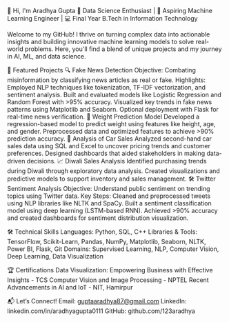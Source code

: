 👋 Hi, I'm Aradhya Gupta
🚀 Data Science Enthusiast | 🌟 Aspiring Machine Learning Engineer | 💻 Final Year B.Tech in Information Technology

Welcome to my GitHub! I thrive on turning complex data into actionable insights and building innovative machine learning models to solve real-world problems. Here, you'll find a blend of unique projects and my journey in AI, ML, and data science.

🌟 Featured Projects
🔍 Fake News Detection
Objective: Combating misinformation by classifying news articles as real or fake.
Highlights:
Employed NLP techniques like tokenization, TF-IDF vectorization, and sentiment analysis.
Built and evaluated models like Logistic Regression and Random Forest with >95% accuracy.
Visualized key trends in fake news patterns using Matplotlib and Seaborn.
Optional deployment with Flask for real-time news verification.
🧠 Weight Prediction Model
Developed a regression-based model to predict weight using features like height, age, and gender.
Preprocessed data and optimized features to achieve >90% prediction accuracy.
🚗 Analysis of Car Sales
Analyzed second-hand car sales data using SQL and Excel to uncover pricing trends and customer preferences.
Designed dashboards that aided stakeholders in making data-driven decisions.
📈 Diwali Sales Analysis
Identified purchasing trends during Diwali through exploratory data analysis.
Created visualizations and predictive models to support inventory and sales management.
🛠️ Twitter Sentiment Analysis
Objective: Understand public sentiment on trending topics using Twitter data.
Key Steps:
Cleaned and preprocessed tweets using NLP libraries like NLTK and SpaCy.
Built a sentiment classification model using deep learning (LSTM-based RNN).
Achieved >90% accuracy and created dashboards for sentiment distribution visualization.

🛠️ Technical Skills
Languages: Python, SQL, C++
Libraries & Tools: TensorFlow, Scikit-Learn, Pandas, NumPy, Matplotlib, Seaborn, NLTK, Power BI, Flask, Git
Domains: Supervised Learning, NLP, Computer Vision, Deep Learning, Data Visualization

🏆 Certifications
Data Visualization: Empowering Business with Effective Insights - TCS
Computer Vision and Image Processing - NPTEL
Recent Advancements in AI and IoT - NIT, Hamirpur

📬 Let’s Connect!
Email: guptaaradhya87@gmail.com
LinkedIn: linkedin.com/in/aradhyagupta0111
GitHub: github.com/123aradhya


